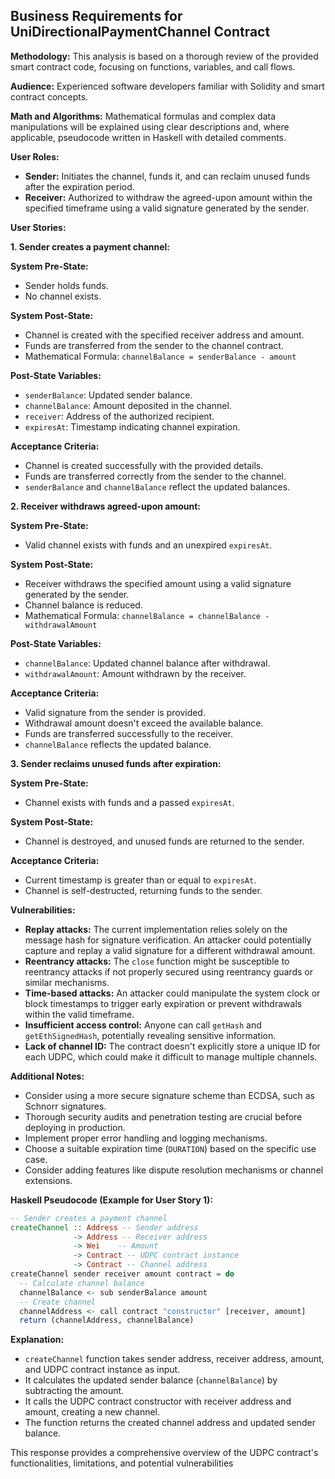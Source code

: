 ## Business Requirements for UniDirectionalPaymentChannel Contract

**Methodology:** This analysis is based on a thorough review of the provided smart contract code, focusing on functions, variables, and call flows.

**Audience:** Experienced software developers familiar with Solidity and smart contract concepts.

**Math and Algorithms:** Mathematical formulas and complex data manipulations will be explained using clear descriptions and, where applicable, pseudocode written in Haskell with detailed comments.

**User Roles:**

* **Sender:** Initiates the channel, funds it, and can reclaim unused funds after the expiration period.
* **Receiver:** Authorized to withdraw the agreed-upon amount within the specified timeframe using a valid signature generated by the sender.

**User Stories:**

**1. Sender creates a payment channel:**

**System Pre-State:**

* Sender holds funds.
* No channel exists.

**System Post-State:**

* Channel is created with the specified receiver address and amount.
* Funds are transferred from the sender to the channel contract.
* Mathematical Formula: `channelBalance = senderBalance - amount`

**Post-State Variables:**

* `senderBalance`: Updated sender balance.
* `channelBalance`: Amount deposited in the channel.
* `receiver`: Address of the authorized recipient.
* `expiresAt`: Timestamp indicating channel expiration.

**Acceptance Criteria:**

* Channel is created successfully with the provided details.
* Funds are transferred correctly from the sender to the channel.
* `senderBalance` and `channelBalance` reflect the updated balances.

**2. Receiver withdraws agreed-upon amount:**

**System Pre-State:**

* Valid channel exists with funds and an unexpired `expiresAt`.

**System Post-State:**

* Receiver withdraws the specified amount using a valid signature generated by the sender.
* Channel balance is reduced.
* Mathematical Formula: `channelBalance = channelBalance - withdrawalAmount`

**Post-State Variables:**

* `channelBalance`: Updated channel balance after withdrawal.
* `withdrawalAmount`: Amount withdrawn by the receiver.

**Acceptance Criteria:**

* Valid signature from the sender is provided.
* Withdrawal amount doesn't exceed the available balance.
* Funds are transferred successfully to the receiver.
* `channelBalance` reflects the updated balance.

**3. Sender reclaims unused funds after expiration:**

**System Pre-State:**

* Channel exists with funds and a passed `expiresAt`.

**System Post-State:**

* Channel is destroyed, and unused funds are returned to the sender.

**Acceptance Criteria:**

* Current timestamp is greater than or equal to `expiresAt`.
* Channel is self-destructed, returning funds to the sender.

**Vulnerabilities:**

* **Replay attacks:** The current implementation relies solely on the message hash for signature verification. An attacker could potentially capture and replay a valid signature for a different withdrawal amount.
* **Reentrancy attacks:** The `close` function might be susceptible to reentrancy attacks if not properly secured using reentrancy guards or similar mechanisms.
* **Time-based attacks:** An attacker could manipulate the system clock or block timestamps to trigger early expiration or prevent withdrawals within the valid timeframe.
* **Insufficient access control:** Anyone can call `getHash` and `getEthSignedHash`, potentially revealing sensitive information.
* **Lack of channel ID:** The contract doesn't explicitly store a unique ID for each UDPC, which could make it difficult to manage multiple channels.

**Additional Notes:**

* Consider using a more secure signature scheme than ECDSA, such as Schnorr signatures.
* Thorough security audits and penetration testing are crucial before deploying in production.
* Implement proper error handling and logging mechanisms.
* Choose a suitable expiration time (`DURATION`) based on the specific use case.
* Consider adding features like dispute resolution mechanisms or channel extensions.

**Haskell Pseudocode (Example for User Story 1):**

```haskell
-- Sender creates a payment channel
createChannel :: Address -- Sender address
              -> Address -- Receiver address
              -> Wei    -- Amount
              -> Contract -- UDPC contract instance
              -> Contract -- Channel address
createChannel sender receiver amount contract = do
  -- Calculate channel balance
  channelBalance <- sub senderBalance amount
  -- Create channel
  channelAddress <- call contract "constructor" [receiver, amount]
  return (channelAddress, channelBalance)
```

**Explanation:**

* `createChannel` function takes sender address, receiver address, amount, and UDPC contract instance as input.
* It calculates the updated sender balance (`channelBalance`) by subtracting the amount.
* It calls the UDPC contract constructor with receiver address and amount, creating a new channel.
* The function returns the created channel address and updated sender balance.

This response provides a comprehensive overview of the UDPC contract's functionalities, limitations, and potential vulnerabilities
